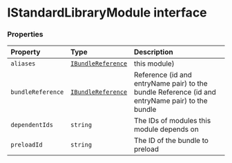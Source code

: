 # IStandardLibraryModule interface










### Properties

| Property	   | Type	| Description|
|:-------------|:-------|:-----------|
|`aliases`      | [`IBundleReference`](ibundlereference.md) | this module) |
|`bundleReference`      | [`IBundleReference`](ibundlereference.md) | Reference (id and entryName pair) to the bundle  Reference (id and entryName pair) to the bundle |
|`dependentIds`      | `string` | The IDs of modules this module depends on |
|`preloadId`      | `string` | The ID of the bundle to preload |





